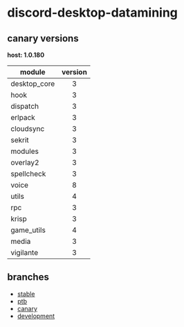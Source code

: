 # discord-desktop-datamining

## canary versions

**host: 1.0.180**

| module | version |
| ------ | :-----: |
| desktop_core | 3 |
| hook | 3 |
| dispatch | 3 |
| erlpack | 3 |
| cloudsync | 3 |
| sekrit | 3 |
| modules | 3 |
| overlay2 | 3 |
| spellcheck | 3 |
| voice | 8 |
| utils | 4 |
| rpc | 3 |
| krisp | 3 |
| game_utils | 4 |
| media | 3 |
| vigilante | 3 |

## branches

- [stable](https://github.com/OpenAsar/discord-desktop-datamining/tree/stable)
- [ptb](https://github.com/OpenAsar/discord-desktop-datamining/tree/ptb)
- [canary](https://github.com/OpenAsar/discord-desktop-datamining/tree/canary)
- [development](https://github.com/OpenAsar/discord-desktop-datamining/tree/development)